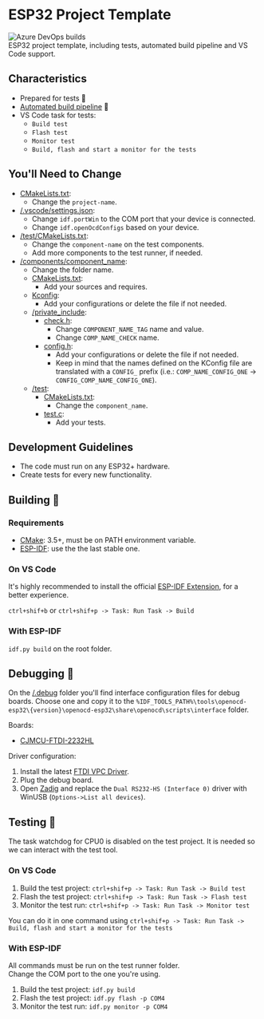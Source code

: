 # ESP32 Project Template

![Azure DevOps builds](https://img.shields.io/azure-devops/build/gfurtadoalmeida/GitHub/38?)  
ESP32 project template, including tests, automated build pipeline and VS Code support.  

## Characteristics

* Prepared for tests 🧪
* [Automated build pipeline](/.pipeline/) 🚀
* VS Code task for tests:
  * `Build test`
  * `Flash test`
  * `Monitor test`
  * `Build, flash and start a monitor for the tests`

## You'll Need to Change

* [CMakeLists.txt](/CMakeLists.txt):
  * Change the `project-name`.
* [/.vscode/settings.json](/.vscode/settings.json):
  * Change `idf.portWin` to the COM port that your device is connected.
  * Change `idf.openOcdConfigs` based on your device.
* [/test/CMakeLists.txt](/test/CMakeLists.txt):
  * Change the `component-name` on the test components.
  * Add more components to the test runner, if needed.
* [/components/component_name](/components/component_name/):
  * Change the folder name.
  * [CMakeLists.txt](/components/component_name/CMakeLists.txt):
    * Add your sources and requires.
  * [Kconfig](/components/component_name/Kconfig):
    * Add your configurations or delete the file if not needed.
  * [/private_include](/components/component_name/private_include/):
    * [check.h](/components/component_name/private_include/check.h):
      * Change `COMPONENT_NAME_TAG` name and value.
      * Change `COMP_NAME_CHECK` name.
    * [config.h](/components/component_name/private_include/config.h):
      * Add your configurations or delete the file if not needed.
      * Keep in mind that the names defined on the KConfig file are translated with a `CONFIG_` prefix (i.e.: `COMP_NAME_CONFIG_ONE` -> `CONFIG_COMP_NAME_CONFIG_ONE`).
  * [/test](/components/component_name/test/):
    * [CMakeLists.txt](/components/component_name/test/CMakeLists.txt):
      * Change the `component_name`.
    * [test.c](/components/component_name/test/test.c):
      * Add your tests.

## Development Guidelines

* The code must run on any ESP32+ hardware.
* Create tests for every new functionality.

## Building 🔨

### Requirements

* [CMake](https://cmake.org/): 3.5+, must be on PATH environment variable.
* [ESP-IDF](https://github.com/espressif/esp-idf): use the the last stable one.

### On VS Code

It's highly recommended to install the official [ESP-IDF Extension](https://marketplace.visualstudio.com/items?itemName=espressif.esp-idf-extension), for a better experience.  

```ctrl+shif+b``` or ```ctrl+shif+p -> Task: Run Task -> Build```

### With ESP-IDF

```idf.py build``` on the root folder.

## Debugging 🧩

On the [/.debug](/.debug/) folder you'll find interface configuration files for debug boards. Choose one and copy it to the `%IDF_TOOLS_PATH%\tools\openocd-esp32\{version}\openocd-esp32\share\openocd\scripts\interface` folder.

Boards:

* [CJMCU-FTDI-2232HL](https://www.aliexpress.com/wholesale?SearchText=cjmcu+2232hl)

Driver configuration:

1. Install the latest [FTDI VPC Driver](https://www.ftdichip.com/Drivers/VCP.htm).
2. Plug the debug board.
3. Open [Zadig](https://zadig.akeo.ie/) and replace the `Dual RS232-HS (Interface 0)` driver with WinUSB (`Options->List all devices`).

## Testing 🧪

The task watchdog for CPU0 is disabled on the test project. It is needed so we can interact with the test tool.  

### On VS Code

1. Build the test project: `ctrl+shif+p -> Task: Run Task -> Build test`
2. Flash the test project: `ctrl+shif+p -> Task: Run Task -> Flash test`
3. Monitor the test run: `ctrl+shif+p -> Task: Run Task -> Monitor test`

You can do it in one command using `ctrl+shif+p -> Task: Run Task -> Build, flash and start a monitor for the tests`

### With ESP-IDF

All commands must be run on the test runner folder.  
Change the COM port to the one you're using.  

1. Build the test project: `idf.py build`
2. Flash the test project: `idf.py flash -p COM4`
3. Monitor the test run: `idf.py monitor -p COM4`
